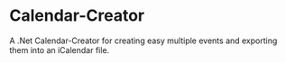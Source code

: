 Calendar-Creator
================

A .Net Calendar-Creator for creating easy multiple events and exporting them into an iCalendar file.
